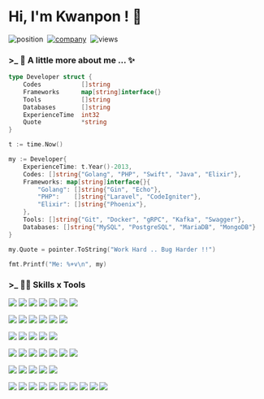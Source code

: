 # Hi, I'm Kwanpon ! 👋

![position](https://img.shields.io/badge/Position-Lead%20Engineer-blue.svg?style=flat-square&logo=dark-reader&logoColor=white&labelColor=444&cacheSeconds=3600)&nbsp;
[![company](https://img.shields.io/badge/Company-Prodigy9-purple.svg?style=flat-square&logo=hack-the-box&logoColor=white&labelColor=444&cacheSeconds=3600)](https://prodigy9.com)&nbsp;
![views](https://hits.seeyoufarm.com/api/count/incr/badge.svg?url=https%3A%2F%2Fgithub.com%2Fhuakwan&count_bg=darkorange&title_bg=%23444&icon=bilibili.svg&icon_color=%23FFFFFF&title=Views&edge_flat=true)

<!-- ![Your Repository’s Stats](https://github-readme-stats.vercel.app/api?username=huakwan&show_icons=true) -->

### >_ 🎯 A little more about me ... ✨

```go
type Developer struct {
    Codes           []string
    Frameworks      map[string]interface{}
    Tools           []string
    Databases       []string
    ExperienceTime  int32
    Quote           *string
}
```

```go
t := time.Now()

my := Developer{
    ExperienceTime: t.Year()-2013,
    Codes: []string{"Golang", "PHP", "Swift", "Java", "Elixir"},
    Frameworks: map[string]interface{}{
        "Golang": []string{"Gin", "Echo"},
        "PHP":    []string{"Laravel", "CodeIgniter"},
        "Elixir": []string{"Phoenix"},
    },
    Tools: []string{"Git", "Docker", "gRPC", "Kafka", "Swagger"},
    Databases: []string{"MySQL", "PostgreSQL", "MariaDB", "MongoDB"}
}

my.Quote = pointer.ToString("Work Hard .. Bug Harder !!")

fmt.Printf("Me: %+v\n", my)
```
### >_ 👨‍💻 Skills x Tools

![](https://img.shields.io/badge/Code-Golang-blue?style=for-the-badge&logo=go&logoColor=white&label=)
![](https://img.shields.io/badge/Code-Elixir-blue?style=for-the-badge&logo=elixir&logoColor=white&label=)
![](https://img.shields.io/badge/Code-PHP-blue?style=for-the-badge&logo=php&logoColor=white&label=)
![](https://img.shields.io/badge/Code-HTML-blue?style=for-the-badge&logo=html5&logoColor=white&label=)
![](https://img.shields.io/badge/Code-Swift-blue?style=for-the-badge&logo=swift&logoColor=white&label=)
![](https://img.shields.io/badge/Code-Java_(Android)-blue?style=for-the-badge&logo=android&logoColor=white&label=)
![](https://img.shields.io/badge/Code-JavaScript-blue?style=for-the-badge&logo=javascript&logoColor=white&label=)

![](https://img.shields.io/badge/Code-Go_Gin-blue?style=for-the-badge&logo=&logoColor=white&color=1B4F72&label=)
![](https://img.shields.io/badge/Code-Go_Echo-blue?style=for-the-badge&logo=&logoColor=white&color=1B4F72&label=)
![](https://img.shields.io/badge/Code-Pheonix-blue?style=for-the-badge&logo=&logoColor=white&color=1B4F72&label=)
![](https://img.shields.io/badge/Code-Laravel-blue?style=for-the-badge&logo=laravel&logoColor=white&color=1B4F72&label=)
![](https://img.shields.io/badge/Code-Codeigniter-blue?style=for-the-badge&logo=codeigniter&logoColor=white&color=1B4F72&label=)
![](https://img.shields.io/badge/Code-Vue.Js-blue?style=for-the-badge&logo=vuedotjs&logoColor=white&color=1B4F72&label=)

![](https://img.shields.io/badge/Databases-MySQL-blue?style=for-the-badge&logo=mysql&logoColor=white&color=darkgreen&label=)
![](https://img.shields.io/badge/Databases-PostgreSQL-blue?style=for-the-badge&logo=postgresql&logoColor=white&color=darkgreen&label=)
![](https://img.shields.io/badge/Databases-MariaDB-blue?style=for-the-badge&logo=mariadb&logoColor=white&color=darkgreen&label=)
![](https://img.shields.io/badge/Databases-MongoDB-blue?style=for-the-badge&logo=mongodb&logoColor=white&color=darkgreen&label=)
![](https://img.shields.io/badge/Databases-Redis-blue?style=for-the-badge&logo=redis&logoColor=white&color=darkgreen&label=)

![](https://img.shields.io/badge/Tools-Git-blue?style=for-the-badge&logo=git&logoColor=white&color=ec6121&label=)
![](https://img.shields.io/badge/Tools-Docker-blue?style=for-the-badge&logo=docker&logoColor=white&color=ec6121&label=)
![](https://img.shields.io/badge/Tools-gRPC-blue?style=for-the-badge&logo=google&logoColor=white&color=ec6121&label=)
![](https://img.shields.io/badge/Tools-Kafka-blue?style=for-the-badge&logo=apache-kafka&logoColor=white&color=ec6121&label=)
![](https://img.shields.io/badge/Tools-Swagger-blue?style=for-the-badge&logo=swagger&logoColor=white&color=ec6121&label=)
![](https://img.shields.io/badge/Tools-Socket.IO-blue?style=for-the-badge&logo=socketdotio&logoColor=white&color=ec6121&label=)
![](https://img.shields.io/badge/Tools-Portainer-blue?style=for-the-badge&logo=portainer&logoColor=white&color=ec6121&label=)

![](https://img.shields.io/badge/Editor-VS_Code-blue?style=for-the-badge&logo=visual-studio-code&logoColor=white&color=b7950b&label=)
![](https://img.shields.io/badge/Editor-Goland-blue?style=for-the-badge&logo=goland&logoColor=white&color=b7950b&label=)
![](https://img.shields.io/badge/Editor-PHPStorm-blue?style=for-the-badge&logo=phpstorm&logoColor=white&color=b7950b&label=)
![](https://img.shields.io/badge/Tools-XCode-blue?style=for-the-badge&logo=xcode&logoColor=white&color=b7950b&label=)
![](https://img.shields.io/badge/Tools-Android_Studio-blue?style=for-the-badge&logo=android-studio&logoColor=white&color=b7950b&label=)

![](https://img.shields.io/badge/Apps-Photoshop-blue?style=for-the-badge&logo=adobe-photoshop&logoColor=white&color=76448A&label=)
![](https://img.shields.io/badge/Apps-Postman-blue?style=for-the-badge&logo=postman&logoColor=white&color=76448A&label=)
![](https://img.shields.io/badge/Apps-Discord-blue?style=for-the-badge&logo=discord&logoColor=white&color=76448A&label=)
![](https://img.shields.io/badge/Apps-Slack-blue?style=for-the-badge&logo=slack&logoColor=white&color=76448A&label=)
![](https://img.shields.io/badge/Apps-Jira-blue?style=for-the-badge&logo=jira&logoColor=white&color=76448A&label=)
![](https://img.shields.io/badge/Apps-Trello-blue?style=for-the-badge&logo=trello&logoColor=white&color=76448A&label=)
![](https://img.shields.io/badge/Apps-Notion-blue?style=for-the-badge&logo=notion&logoColor=white&color=76448A&label=)
![](https://img.shields.io/badge/Apps-Confluence-blue?style=for-the-badge&logo=confluence&logoColor=white&color=76448A&label=)
![](https://img.shields.io/badge/Apps-Google_Drive-blue?style=for-the-badge&logo=google-drive&logoColor=white&color=76448A&label=)
![](https://img.shields.io/badge/Apps-MS_Office-blue?style=for-the-badge&logo=microsoftoffice&logoColor=white&color=76448A&label=)

<!--
**huakwan/huakwan** is a ✨ _special_ ✨ repository because its `README.md` (this file) appears on your GitHub profile.

Here are some ideas to get you started:

- 🔭 I’m currently working on ...
- 🌱 I’m currently learning ...
- 👯 I’m looking to collaborate on ...
- 🤔 I’m looking for help with ...
- 💬 Ask me about ...
- 📫 How to reach me: ...
- 😄 Pronouns: ...
- ⚡ Fun fact: ...
-->
